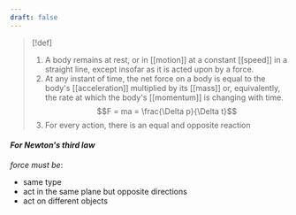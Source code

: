 ```yaml
---
draft: false
---
```


> [!def]
> 1. A body remains at rest, or in [[motion]] at a constant [[speed]] in a straight line, except insofar as it is acted upon by a force.
> 2. At any instant of time, the net force on a body is equal to the body's [[acceleration]] multiplied by its [[mass]] or, equivalently, the rate at which the body's [[momentum]] is changing with time.
>  $$F = ma = \frac{\Delta p}{\Delta t}$$
> 3. For every action, there is an equal and opposite reaction

#### _For Newton's third law_
_force must be_:
- same type
- act in the same plane but opposite directions
- act on different objects